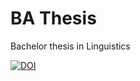 # BA Thesis
Bachelor thesis in Linguistics

[![DOI](https://zenodo.org/badge/121685427.svg)](https://zenodo.org/badge/latestdoi/121685427)
